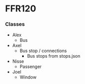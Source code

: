 # FFR120

### Classes
- Alex
    - Bus
- Axel
    - Bus stop / connections
        - Bus stops from stops.json
- Nisse
    - Passenger
- Joel
    - Window